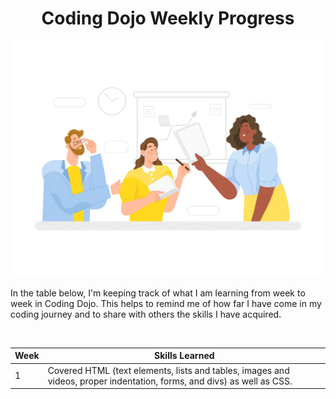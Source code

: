 <h1 align="center">Coding Dojo Weekly Progress</h1>

<p align="center"><img width="600" src="DrawKit_Vector_Illustration_Team_Work_2.png"></p>
In the table below, I'm keeping track of what I am learning from week to week in Coding Dojo. This helps to remind me of how far I have come in my coding journey and to share with others the skills I have acquired.
<p>&nbsp;</p>

Week | Skills Learned
------------ | ------------
1 | Covered HTML (text elements, lists and tables, images and videos, proper indentation, forms, and divs) as well as CSS.

